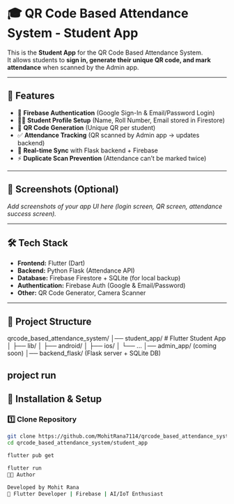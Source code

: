 # 🎓 QR Code Based Attendance System - Student App

This is the **Student App** for the QR Code Based Attendance System.  
It allows students to **sign in, generate their unique QR code, and mark attendance** when scanned by the Admin app.  

---

## 🚀 Features
- 🔐 **Firebase Authentication** (Google Sign-In & Email/Password Login)  
- 🧑‍🎓 **Student Profile Setup** (Name, Roll Number, Email stored in Firestore)  
- 📱 **QR Code Generation** (Unique QR per student)  
- ✅ **Attendance Tracking** (QR scanned by Admin app → updates backend)  
- 🔄 **Real-time Sync** with Flask backend + Firebase  
- ⚡ **Duplicate Scan Prevention** (Attendance can’t be marked twice)  

---

## 📱 Screenshots (Optional)
_Add screenshots of your app UI here (login screen, QR screen, attendance success screen)._

---

## 🛠️ Tech Stack
- **Frontend:** Flutter (Dart)  
- **Backend:** Python Flask (Attendance API)  
- **Database:** Firebase Firestore + SQLite (for local backup)  
- **Authentication:** Firebase Auth (Google & Email/Password)  
- **Other:** QR Code Generator, Camera Scanner  

---

## 📂 Project Structure
qrcode_based_attendance_system/
│── student_app/ # Flutter Student App
│ ├── lib/
│ ├── android/
│ ├── ios/
│ └── ...
│── admin_app/ (coming soon)
│── backend_flask/ (Flask server + SQLite DB)

project run 
---

## 🔧 Installation & Setup

### 1️⃣ Clone Repository
```bash
git clone https://github.com/MohitRana7114/qrcode_based_attendance_system.git
cd qrcode_based_attendance_system/student_app

flutter pub get

flutter run
👨‍💻 Author

Developed by Mohit Rana
🚀 Flutter Developer | Firebase | AI/IoT Enthusiast









